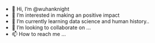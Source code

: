 - 👋 Hi, I’m @wuhanknight
- 👀 I’m interested in making an positive impact 
- 🌱 I’m currently learning data science and human history..
- 💞️ I’m looking to collaborate on ...
- 📫 How to reach me ...

<!---
wuhanknight/wuhanknight is a ✨ special ✨ repository because its `README.md` (this file) appears on your GitHub profile.
You can click the Preview link to take a look at your changes.
--->
